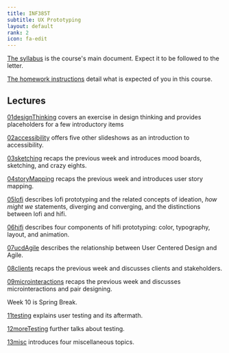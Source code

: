 ```yaml
---
title: INF385T
subtitle: UX Prototyping
layout: default
rank: 2
icon: fa-edit
---
```



[The syllabus](/uxproto/syllabus.html) is the course's main document. Expect it to be followed to the letter.

[The homework instructions](/uxproto/hwInstructions.html) detail what is expected of you in this course.

## Lectures

[01designThinking](/uxproto/01designThinking/index.html) covers an exercise in design thinking and provides placeholders for a few introductory items

[02accessibility](/uxproto/02accessibility/index.html) offers five other slideshows as an introduction to accessibility.

[03sketching](/uxproto/03sketching/index.html) recaps the previous week and introduces mood boards, sketching, and crazy eights.

[04storyMapping](/uxproto/04storyMapping/index.html) recaps the previous week and introduces user story mapping.

[05lofi](/uxproto/05lofi/index.html) describes lofi prototyping and the related concepts of ideation, *how might we* statements, diverging and converging, and the distinctions between lofi and hifi.

[06hifi](/uxproto/06hifi/index.html) describes four components of hifi prototyping: color, typography, layout, and animation.

[07ucdAgile](/uxproto/07ucdAgile/index.html) describes the relationship between User Centered Design and Agile.

[08clients](/uxproto/08clients/index.html) recaps the previous week and discusses clients and stakeholders.

[09microinteractions](/uxproto/09microinteractions/index.html) recaps the previous week and discusses microinteractions and pair designing.

Week 10 is Spring Break.

[11testing](/uxproto/11testing/index.html) explains user testing and its aftermath.

[12moreTesting](/uxproto/12moreTesting/index.html) further talks about testing.

[13misc](/uxproto/13misc/index.html) introduces four miscellaneous topics.

<!--

[09workshop](/uxproto/09workshop/index.html) discusses how to lead a design thinking workshop to get developers and other stakeholders on the same page as designers.

-->
